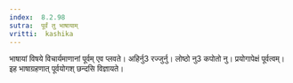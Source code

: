 ```yaml
---
index:  8.2.98
sutra:  पूर्वं तु भाषायाम्
vritti:  kashika 
---
```


भाषायां विषये विचार्यमाणानां पूर्वम् एव प्लवते। अहिर्नु3 रज्जुर्नु। लोष्ठो नु3 कपोतो नु। प्रयोगापेक्षं पूर्वत्वम्। इह भाषाग्रहणात् पूर्वयोगश् छन्दसि विज्ञायते।

